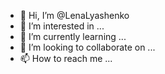 - 👋 Hi, I’m @LenaLyashenko
- 👀 I’m interested in ...
- 🌱 I’m currently learning ...
- 💞️ I’m looking to collaborate on ...
- 📫 How to reach me ...

<!---
LenaLyashenko/LenaLyashenko is a ✨ special ✨ repository because its `README.md` (this file) appears on your GitHub profile.
You can click the Preview link to take a look at your changes.
--->

